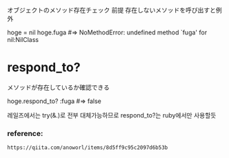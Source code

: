 
オブジェクトのメソッド存在チェック
前提
存在しないメソッドを呼び出すと例外

hoge = nil
hoge.fuga #=> NoMethodError: undefined method `fuga' for nil:NilClass

# respond_to?

メソッドが存在しているか確認できる

hoge.respond_to? :fuga #=> false

레일즈에서는 try(&.)로 전부 대체가능하므로
respond_to?는 ruby에서만 사용할듯


### reference:

```
https://qiita.com/anoworl/items/8d5ff9c95c2097d6b53b